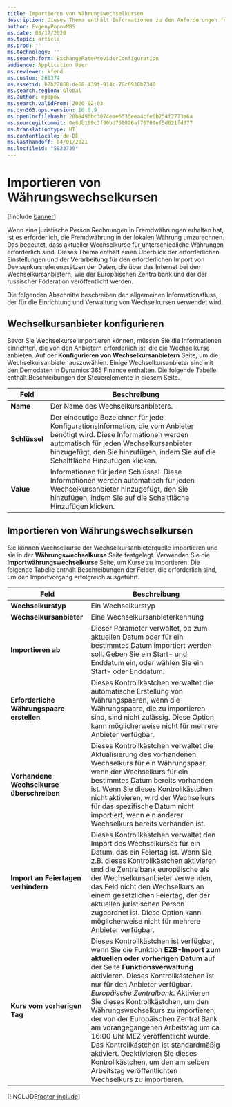```yaml
---
title: Importieren von Währungswechselkursen
description: Dieses Thema enthält Informationen zu den Anforderungen für den Import von Fremdwährungsreferenzkursen, die von Wechselkursanbietern veröffentlicht werden.
author: EvgenyPopovMBS
ms.date: 03/17/2020
ms.topic: article
ms.prod: ''
ms.technology: ''
ms.search.form: ExchangeRateProviderConfiguration
audience: Application User
ms.reviewer: kfend
ms.custom: 261374
ms.assetid: b2b22868-de68-439f-914c-78c6930b7340
ms.search.region: Global
ms.author: epopov
ms.search.validFrom: 2020-02-03
ms.dyn365.ops.version: 10.0.9
ms.openlocfilehash: 20b8496bc3074eae6535eea4cfe0b254f2773e6a
ms.sourcegitcommit: 0e8db169c3f90bd750826af76709ef5d621fd377
ms.translationtype: HT
ms.contentlocale: de-DE
ms.lasthandoff: 04/01/2021
ms.locfileid: "5823739"
---
```

# <a name="import-currency-exchange-rates"></a>Importieren von Währungswechselkursen

[!include [banner](../includes/banner.md)]

Wenn eine juristische Person Rechnungen in Fremdwährungen erhalten hat, ist es erforderlich, die Fremdwährung in der lokalen Währung umzurechnen. Das bedeutet, dass aktueller Wechselkurse für unterschiedliche Währungen erforderlich sind. Dieses Thema enthält einen Überblick der erforderlichen Einstellungen und der Verarbeitung für den erforderlichen Import von Devisenkursreferenzsätzen der Daten, die über das Internet bei den Wechselkursanbietern, wie der Europäischen Zentralbank und der der russischer Föderation veröffentlicht werden.

Die folgenden Abschnitte beschreiben den allgemeinen Informationsfluss, der für die Einrichtung und Verwaltung von Wechselkursen verwendet wird.

## <a name="configure-an-exchange-rate-provider"></a>Wechselkursanbieter konfigurieren
Bevor Sie Wechselkurse importieren können, müssen Sie die Informationen einrichten, die von den Anbietern erforderlich ist, die die Wechselkurse anbieten. Auf der **Konfigurieren von Wechselkursanbietern** Seite, um die Wechselkursanbieter auszuwählen. Einige Wechselkursanbieter sind mit den Demodaten in Dynamics 365 Finance enthalten. Die folgende Tabelle enthält Beschreibungen der Steuerelemente in diesem Seite.

| Feld | Beschreibung                   |
|-----------|-----------------------------------|
| **Name**  | Der Name des Wechselkursanbieters.                                                                                                                                                                                     |
| **Schlüssel**   | Der eindeutige Bezeichner für jede Konfigurationsinformation, die vom Anbieter benötigt wird. Diese Informationen werden automatisch für jeden Wechselkursanbieter hinzugefügt, den Sie hinzufügen, indem Sie auf die Schaltfläche Hinzufügen klicken. |
| **Value** | Informationen für jeden Schlüssel. Diese Informationen werden automatisch für jeden Wechselkursanbieter hinzugefügt, den Sie hinzufügen, indem Sie auf die Schaltfläche Hinzufügen klicken.                                                                                         |

## <a name="import-currency-exchange-rates"></a>Importieren von Währungswechselkursen
Sie können Wechselkurse der Wechselkursanbieterquelle importieren und sie in der **Währungswechselkurse** Seite festgelegt. Verwenden Sie die **Importwährungswechselkurse** Seite, um Kurse zu importieren. Die folgende Tabelle enthält Beschreibungen der Felder, die erforderlich sind, um den Importvorgang erfolgreich ausgeführt.

| Feld | Beschreibung                   |
|-----------|-----------------------------------|
| **Wechselkurstyp**                 | Ein Wechselkurstyp                                                                                                                                                                                                                                                                                                                                                      |
| **Wechselkursanbieter**             | Eine Wechselkursanbieterkennung                                                                                                                                                                                                                                                                                                                                                  |
| **Importieren ab**                       | Dieser Parameter verwaltet, ob zum aktuellen Datum oder für ein bestimmtes Datum importiert werden soll. Geben Sie ein Start- und Enddatum ein, oder wählen Sie ein Start- oder Enddatum.                                                                                                                                                                                                                |
| **Erforderliche Währungspaare erstellen**    | Dieses Kontrollkästchen verwaltet die automatische Erstellung von Währungspaaren, wenn die Währungspaare, die zu importieren sind, sind nicht zulässig. Diese Option kann möglicherweise nicht für mehrere Anbieter verfügbar.                                                                                                                                                                                               |
| **Vorhandene Wechselkurse überschreiben**   | Dieses Kontrollkästchen verwaltet die Aktualisierung des vorhandenen Wechselkurs für ein Währungspaar, wenn der Wechselkurs für ein bestimmtes Datum bereits vorhanden ist. Wenn Sie dieses Kontrollkästchen nicht aktivieren, wird der Wechselkurs für das spezifische Datum nicht importiert, wenn ein anderer Wechselkurs bereits vorhanden ist.                                                                                       |
| **Import an Feiertagen verhindern** | Dieses Kontrollkästchen verwaltet den Import des Wechselkurses für ein Datum, das ein Feiertag ist. Wenn Sie z.B. dieses Kontrollkästchen aktivieren und die Zentralbank europäische als der Wechselkursanbieter verwenden, das Feld nicht den Wechselkurs an einem gesetzlichen Feiertag, der der aktuellen juristischen Person zugeordnet ist. Diese Option kann möglicherweise nicht für mehrere Anbieter verfügbar. |
| **Kurs vom vorherigen Tag** | Dieses Kontrollkästchen ist verfügbar, wenn Sie die Funktion **EZB-Import zum aktuellen oder vorherigen Datum** auf der Seite **Funktionsverwaltung** aktivieren. Dieses Kontrollkästchen ist nur für den Anbieter verfügbar. *Europäische Zentralbank*. Aktivieren Sie dieses Kontrollkästchen, um den Währungswechselkurs zu importieren, der von der Europäischen Zentral Bank am vorangegangenen Arbeitstag um ca. 16:00 Uhr MEZ veröffentlicht wurde. Das Kontrollkästchen ist standardmäßig aktiviert. Deaktivieren Sie dieses Kontrollkästchen, um den am selben Arbeitstag veröffentlichten Wechselkurs zu importieren.  |


[!INCLUDE[footer-include](../../includes/footer-banner.md)]